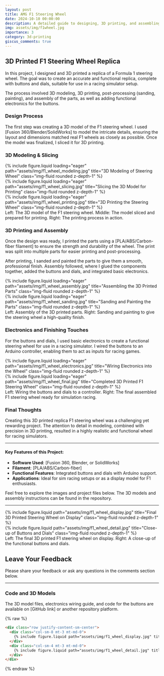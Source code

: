 ```yaml
---
layout: post
title: AMG F1 Steering Wheel
date: 2024-10-10 00:00:00
description: A detailed guide to designing, 3D printing, and assembling a replica Formula 1 steering wheel. <br /> <i class="fa-solid fa-calendar fa-sm"></i> 2022
img: assets/img/f1wheel.jpg
importance: 3
category: 3d-printing
giscus_comments: true
---
```


## 3D Printed F1 Steering Wheel Replica

In this project, I designed and 3D printed a replica of a Formula 1 steering wheel. The goal was to create an accurate and functional replica, complete with buttons and dials, suitable for use in a racing simulator setup.

The process involved 3D modeling, 3D printing, post-processing (sanding, painting), and assembly of the parts, as well as adding functional electronics for the buttons.

### Design Process

The first step was creating a 3D model of the F1 steering wheel. I used [Fusion 360/Blender/SolidWorks] to model the intricate details, ensuring the layout and dimensions matched real F1 wheels as closely as possible. Once the model was finalized, I sliced it for 3D printing.

### 3D Modeling & Slicing

<div class="row">
    <div class="col-sm mt-3 mt-md-0">
        {% include figure.liquid loading="eager" path="assets/img/f1_wheel_modeling.jpg" title="3D Modeling of Steering Wheel" class="img-fluid rounded z-depth-1" %}
    </div>
    <div class="col-sm mt-3 mt-md-0">
        {% include figure.liquid loading="eager" path="assets/img/f1_wheel_slicing.jpg" title="Slicing the 3D Model for Printing" class="img-fluid rounded z-depth-1" %}
    </div>
    <div class="col-sm mt-3 mt-md-0">
        {% include figure.liquid loading="eager" path="assets/img/f1_wheel_printing.jpg" title="3D Printing the Steering Wheel" class="img-fluid rounded z-depth-1" %}
    </div>
</div>

<div class="caption">
    Left: The 3D model of the F1 steering wheel. Middle: The model sliced and prepared for printing. Right: The printing process in action.
</div>

### 3D Printing and Assembly

Once the design was ready, I printed the parts using a [PLA/ABS/Carbon-fiber filament] to ensure the strength and durability of the wheel. The print was split into multiple parts for easier printing and post-processing.

After printing, I sanded and painted the parts to give them a smooth, professional finish. Assembly followed, where I glued the components together, added the buttons and dials, and integrated basic electronics.

<div class="row">
    <div class="col-sm mt-3 mt-md-0">
        {% include figure.liquid loading="eager" path="assets/img/f1_wheel_assembly.jpg" title="Assembling the 3D Printed Parts" class="img-fluid rounded z-depth-1" %}
    </div>
    <div class="col-sm mt-3 mt-md-0">
        {% include figure.liquid loading="eager" path="assets/img/f1_wheel_sanding.jpg" title="Sanding and Painting the Parts" class="img-fluid rounded z-depth-1" %}
    </div>
</div>

<div class="caption">
    Left: Assembly of the 3D printed parts. Right: Sanding and painting to give the steering wheel a high-quality finish.
</div>

### Electronics and Finishing Touches

For the buttons and dials, I used basic electronics to create a functional steering wheel for use in a racing simulator. I wired the buttons to an Arduino controller, enabling them to act as inputs for racing games.

<div class="row">
    <div class="col-sm mt-3 mt-md-0">
        {% include figure.liquid loading="eager" path="assets/img/f1_wheel_electronics.jpg" title="Wiring Electronics into the Wheel" class="img-fluid rounded z-depth-1" %}
    </div>
    <div class="col-sm mt-3 mt-md-0">
        {% include figure.liquid loading="eager" path="assets/img/f1_wheel_final.jpg" title="Completed 3D Printed F1 Steering Wheel" class="img-fluid rounded z-depth-1" %}
    </div>
</div>

<div class="caption">
    Left: Wiring the buttons and dials to a controller. Right: The final assembled F1 steering wheel ready for simulation racing.
</div>

### Final Thoughts

Creating this 3D printed replica F1 steering wheel was a challenging yet rewarding project. The attention to detail in modeling, combined with precision in 3D printing, resulted in a highly realistic and functional wheel for racing simulators.

---

#### Key Features of this Project:

- **Software Used**: [Fusion 360, Blender, or SolidWorks]
- **Filament**: [PLA/ABS/Carbon-fiber]
- **Functional Features**: Integrated buttons and dials with Arduino support.
- **Applications**: Ideal for sim racing setups or as a display model for F1 enthusiasts.

Feel free to explore the images and project files below. The 3D models and assembly instructions can be found in the repository.

---

<div class="row justify-content-sm-center">
    <div class="col-sm-8 mt-3 mt-md-0">
        {% include figure.liquid path="assets/img/f1_wheel_display.jpg" title="Final 3D Printed Steering Wheel on Display" class="img-fluid rounded z-depth-1" %}
    </div>
    <div class="col-sm-4 mt-3 mt-md-0">
        {% include figure.liquid path="assets/img/f1_wheel_detail.jpg" title="Close-up of Buttons and Dials" class="img-fluid rounded z-depth-1" %}
    </div>
</div>

<div class="caption">
    Left: The final 3D printed F1 steering wheel on display. Right: A close-up of the functional buttons and dials.
</div>

## Leave Your Feedback

Please share your feedback or ask any questions in the comments section below.

---

### Code and 3D Models

The 3D model files, electronics wiring guide, and code for the buttons are available on [GitHub link] or another repository platform.

{% raw %}
```html
<div class="row justify-content-sm-center">
  <div class="col-sm-8 mt-3 mt-md-0">
    {% include figure.liquid path="assets/img/f1_wheel_display.jpg" title="Final 3D Printed Steering Wheel on Display" class="img-fluid rounded z-depth-1" %}
  </div>
  <div class="col-sm-4 mt-3 mt-md-0">
    {% include figure.liquid path="assets/img/f1_wheel_detail.jpg" title="Close-up of Buttons and Dials" class="img-fluid rounded z-depth-1" %}
  </div>
</div>
```

{% endraw %}
